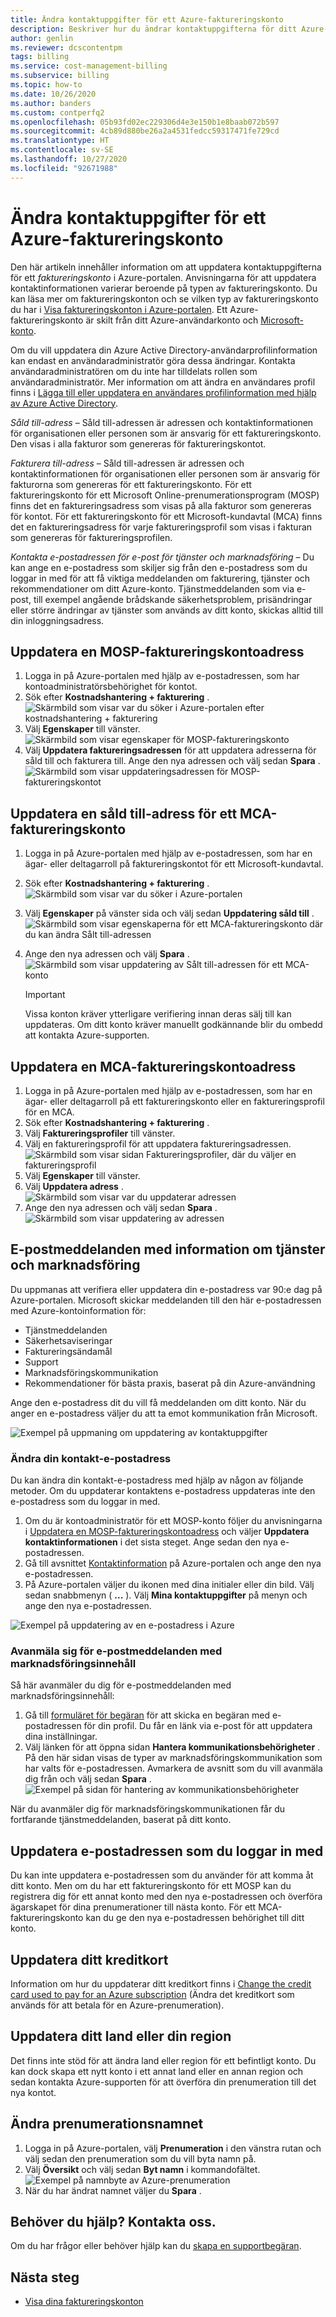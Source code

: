 ```yaml
---
title: Ändra kontaktuppgifter för ett Azure-faktureringskonto
description: Beskriver hur du ändrar kontaktuppgifterna för ditt Azure-faktureringskonto
author: genlin
ms.reviewer: dcscontentpm
tags: billing
ms.service: cost-management-billing
ms.subservice: billing
ms.topic: how-to
ms.date: 10/26/2020
ms.author: banders
ms.custom: contperfq2
ms.openlocfilehash: 05b93fd02ec229306d4e3e150b1e8baab072b597
ms.sourcegitcommit: 4cb89d880be26a2a4531fedcc59317471fe729cd
ms.translationtype: HT
ms.contentlocale: sv-SE
ms.lasthandoff: 10/27/2020
ms.locfileid: "92671988"
---
```

# <a name="change-contact-information-for-an-azure-billing-account"></a>Ändra kontaktuppgifter för ett Azure-faktureringskonto

Den här artikeln innehåller information om att uppdatera kontaktuppgifterna för ett *faktureringskonto* i Azure-portalen. Anvisningarna för att uppdatera kontaktinformationen varierar beroende på typen av faktureringskonto. Du kan läsa mer om faktureringskonton och se vilken typ av faktureringskonto du har i [Visa faktureringskonton i Azure-portalen](view-all-accounts.md). Ett Azure-faktureringskonto är skilt från ditt Azure-användarkonto och [Microsoft-konto](https://account.microsoft.com/).

Om du vill uppdatera din Azure Active Directory-användarprofilinformation kan endast en användaradministratör göra dessa ändringar. Kontakta användaradministratören om du inte har tilldelats rollen som användaradministratör. Mer information om att ändra en användares profil finns i [Lägga till eller uppdatera en användares profilinformation med hjälp av Azure Active Directory](../../active-directory/fundamentals/active-directory-users-profile-azure-portal.md).

*Såld till-adress* – Såld till-adressen är adressen och kontaktinformationen för organisationen eller personen som är ansvarig för ett faktureringskonto. Den visas i alla fakturor som genereras för faktureringskontot.

*Fakturera till-adress* – Såld till-adressen är adressen och kontaktinformationen för organisationen eller personen som är ansvarig för fakturorna som genereras för ett faktureringskonto. För ett faktureringskonto för ett Microsoft Online-prenumerationsprogram (MOSP) finns det en faktureringsadress som visas på alla fakturor som genereras för kontot. För ett faktureringskonto för ett Microsoft-kundavtal (MCA) finns det en faktureringsadress för varje faktureringsprofil som visas i fakturan som genereras för faktureringsprofilen.

*Kontakta e-postadressen för e-post för tjänster och marknadsföring* – Du kan ange en e-postadress som skiljer sig från den e-postadress som du loggar in med för att få viktiga meddelanden om fakturering, tjänster och rekommendationer om ditt Azure-konto. Tjänstmeddelanden som via e-post, till exempel angående brådskande säkerhetsproblem, prisändringar eller större ändringar av tjänster som används av ditt konto, skickas alltid till din inloggningsadress.

## <a name="update-an-mosp-billing-account-address"></a>Uppdatera en MOSP-faktureringskontoadress

1. Logga in på Azure-portalen med hjälp av e-postadressen, som har kontoadministratörsbehörighet för kontot.
1. Sök efter **Kostnadshantering + fakturering** .  
    ![Skärmbild som visar var du söker i Azure-portalen efter kostnadshantering + fakturering](./media/change-azure-account-profile/search-cmb.png)
1. Välj **Egenskaper** till vänster.  
    ![Skärmbild som visar egenskaper för MOSP-faktureringskonto](./media/change-azure-account-profile/update-contact-information-select-properties.png)
1. Välj **Uppdatera faktureringsadressen** för att uppdatera adresserna för såld till och fakturera till. Ange den nya adressen och välj sedan **Spara** .  
    ![Skärmbild som visar uppdateringsadressen för MOSP-faktureringskontot](./media/change-azure-account-profile/update-contact-information-mosp.png)

## <a name="update-an-mca-billing-account-sold-to-address"></a>Uppdatera en såld till-adress för ett MCA-faktureringskonto

1. Logga in på Azure-portalen med hjälp av e-postadressen, som har en ägar- eller deltagarroll på faktureringskontot för ett Microsoft-kundavtal.
1. Sök efter **Kostnadshantering + fakturering** .  
    ![Skärmbild som visar var du söker i Azure-portalen](./media/change-azure-account-profile/search-cmb.png)
1. Välj **Egenskaper** på vänster sida och välj sedan **Uppdatering såld till** .  
    ![Skärmbild som visar egenskaperna för ett MCA-faktureringskonto där du kan ändra Sålt till-adressen](./media/change-azure-account-profile/update-sold-to-list-properties-mca.png)
1. Ange den nya adressen och välj **Spara** .  
    ![Skärmbild som visar uppdatering av Sålt till-adressen för ett MCA-konto](./media/change-azure-account-profile/update-sold-to-save-mca.png)

    > [!IMPORTANT]
    > Vissa konton kräver ytterligare verifiering innan deras sälj till kan uppdateras. Om ditt konto kräver manuellt godkännande blir du ombedd att kontakta Azure-supporten.

## <a name="update-an-mca-billing-account-address"></a>Uppdatera en MCA-faktureringskontoadress

1. Logga in på Azure-portalen med hjälp av e-postadressen, som har en ägar- eller deltagarroll på ett faktureringskonto eller en faktureringsprofil för en MCA.
1. Sök efter **Kostnadshantering + fakturering** .  
1. Välj **Faktureringsprofiler** till vänster.
1. Välj en faktureringsprofil för att uppdatera faktureringsadressen.  
    ![Skärmbild som visar sidan Faktureringsprofiler, där du väljer en faktureringsprofil](./media/change-azure-account-profile/update-bill-to-list-profiles-mca.png)
1. Välj **Egenskaper** till vänster.
1. Välj **Uppdatera adress** .  
    ![Skärmbild som visar var du uppdaterar adressen](./media/change-azure-account-profile/update-bill-to-list-properties-mca.png)
1. Ange den nya adressen och välj sedan **Spara** .  
    ![Skärmbild som visar uppdatering av adressen](./media/change-azure-account-profile/update-bill-to-save-mca.png)

## <a name="service-and-marketing-emails"></a>E-postmeddelanden med information om tjänster och marknadsföring

Du uppmanas att verifiera eller uppdatera din e-postadress var 90:e dag på Azure-portalen. Microsoft skickar meddelanden till den här e-postadressen med Azure-kontoinformation för:

- Tjänstmeddelanden
- Säkerhetsaviseringar
- Faktureringsändamål
- Support
- Marknadsföringskommunikation
- Rekommendationer för bästa praxis, baserat på din Azure-användning

Ange den e-postadress dit du vill få meddelanden om ditt konto. När du anger en e-postadress väljer du att ta emot kommunikation från Microsoft.

![Exempel på uppmaning om uppdatering av kontaktuppgifter](./media/change-azure-account-profile/update-contact-information.png)

### <a name="change-your-contact-email-address"></a>Ändra din kontakt-e-postadress

Du kan ändra din kontakt-e-postadress med hjälp av någon av följande metoder. Om du uppdaterar kontaktens e-postadress uppdateras inte den e-postadress som du loggar in med.

1. Om du är kontoadministratör för ett MOSP-konto följer du anvisningarna i [Uppdatera en MOSP-faktureringskontoadress](#update-an-mosp-billing-account-address) och väljer **Uppdatera kontaktinformationen** i det sista steget. Ange sedan den nya e-postadressen.
1. Gå till avsnittet [Kontaktinformation](https://portal.azure.com/#blade/HubsExtension/ContactInfoBlade) på Azure-portalen och ange den nya e-postadressen. 
1. På Azure-portalen väljer du ikonen med dina initialer eller din bild. Välj sedan snabbmenyn ( **...** ). Välj **Mina kontaktuppgifter** på menyn och ange den nya e-postadressen.

![Exempel på uppdatering av en e-postadress i Azure](./media/change-azure-account-profile/azure-contact-information.png)

### <a name="opt-out-of-marketing-emails"></a>Avanmäla sig för e-postmeddelanden med marknadsföringsinnehåll

Så här avanmäler du dig för e-postmeddelanden med marknadsföringsinnehåll:

1. Gå till [formuläret för begäran](https://account.microsoft.com/profile/permissions-link-request) för att skicka en begäran med e-postadressen för din profil. Du får en länk via e-post för att uppdatera dina inställningar.
1. Välj länken för att öppna sidan **Hantera kommunikationsbehörigheter** . På den här sidan visas de typer av marknadsföringskommunikation som har valts för e-postadressen. Avmarkera de avsnitt som du vill avanmäla dig från och välj sedan **Spara** .  
    ![Exempel på sidan för hantering av kommunikationsbehörigheter](./media/change-azure-account-profile/manage-communication-permissions.png)

När du avanmäler dig för marknadsföringskommunikationen får du fortfarande tjänstmeddelanden, baserat på ditt konto.

## <a name="update-the-email-address-that-you-sign-in-with"></a>Uppdatera e-postadressen som du loggar in med

Du kan inte uppdatera e-postadressen som du använder för att komma åt ditt konto. Men om du har ett faktureringskonto för ett MOSP kan du registrera dig för ett annat konto med den nya e-postadressen och överföra ägarskapet för dina prenumerationer till nästa konto. För ett MCA-faktureringskonto kan du ge den nya e-postadressen behörighet till ditt konto.

## <a name="update-your-credit-card"></a>Uppdatera ditt kreditkort

Information om hur du uppdaterar ditt kreditkort finns i [Change the credit card used to pay for an Azure subscription](change-credit-card.md) (Ändra det kreditkort som används för att betala för en Azure-prenumeration).

## <a name="update-your-country-or-region"></a>Uppdatera ditt land eller din region

Det finns inte stöd för att ändra land eller region för ett befintligt konto. Du kan dock skapa ett nytt konto i ett annat land eller en annan region och sedan kontakta Azure-supporten för att överföra din prenumeration till det nya kontot.

## <a name="change-the-subscription-name"></a>Ändra prenumerationsnamnet

1. Logga in på Azure-portalen, välj **Prenumeration** i den vänstra rutan och välj sedan den prenumeration som du vill byta namn på.
1. Välj **Översikt** och välj sedan **Byt namn** i kommandofältet.  
    ![Exempel på namnbyte av Azure-prenumeration](./media/change-azure-account-profile/rename-sub.png)
1. När du har ändrat namnet väljer du **Spara** .

## <a name="need-help-contact-us"></a>Behöver du hjälp? Kontakta oss.

Om du har frågor eller behöver hjälp kan du [skapa en supportbegäran](https://go.microsoft.com/fwlink/?linkid=2083458).

## <a name="next-steps"></a>Nästa steg

- [Visa dina faktureringskonton](view-all-accounts.md)
